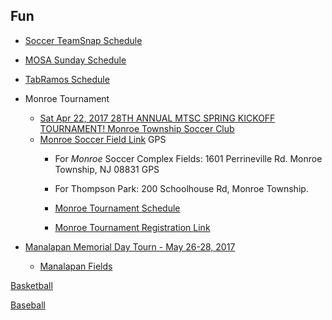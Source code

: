 ## Fun

* [Soccer TeamSnap Schedule](https://go.teamsnap.com/2049296/schedule?mode=calendar)

* [MOSA Sunday Schedule](https://events.gotsport.com/events/schedule.aspx?eventid=57830&FieldID=0&applicationID=3875480&action=Go)

* [TabRamos Schedule](http://www.tabramossportscenter.com/schedules-standings/)
* Monroe Tournament
  * [Sat Apr 22, 2017 28TH ANNUAL MTSC SPRING KICKOFF TOURNAMENT!
Monroe Township Soccer Club](http://www.monroesoccer.com/spring-tournament)
  * [Monroe Soccer Field Link](http://www.monroesoccer.com/spring-tournament/tournament-field-maps) GPS 
    * For *Monroe* Soccer Complex Fields:
1601 Perrineville Rd. Monroe Township, NJ 08831
GPS
    * For Thompson Park:
200 Schoolhouse Rd, Monroe Township.

    * [Monroe Tournament Schedule](http://www.monroesoccer.com/spring-tournament/schedule-of-tournament-games)

    * [Monroe Tournament Registration Link](https://events.gotsport.com/forms/app/Default.aspx?eventid=58345)

 * [Manalapan Memorial Day Tourn - May 26-28, 2017](http://www.manalapansoccerclub.com/Default.aspx?tabid=554003)
   * [Manalapan Fields](http://www.manalapansoccerclub.com/Default.aspx?tabid=865289)
   
[Basketball](https://profile.leaguetoolbox.com/site/ClientProfile/section/schedule)

[Baseball](http://www.leaguelineup.com/schedules.asp?url=obll&sid=222711721&divisionid=594495)


